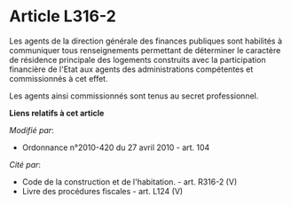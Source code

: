# Article L316-2

Les agents de la direction générale des finances publiques sont habilités à communiquer tous renseignements permettant de
déterminer le caractère de résidence principale des logements construits avec la participation financière de l'Etat aux
agents des administrations compétentes et commissionnés à cet effet. 

Les agents ainsi commissionnés sont tenus au secret professionnel.

**Liens relatifs à cet article**

_Modifié par_:

  - Ordonnance n°2010-420  du 27 avril 2010 - art. 104

_Cité par_:

  - Code de la construction et de l'habitation. - art. R316-2 (V)
  - Livre des procédures fiscales - art. L124 (V)
